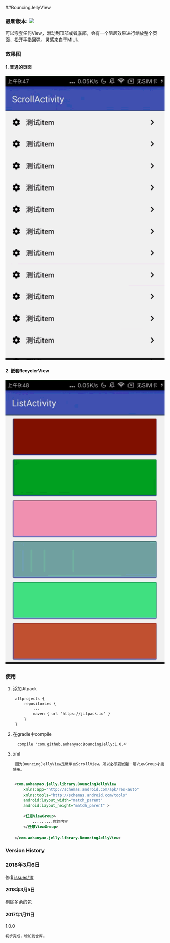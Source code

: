 ##BouncingJellyView

### 最新版本: [![](https://jitpack.io/v/aohanyao/BouncingJelly.svg)](https://jitpack.io/#aohanyao/BouncingJelly)

可以嵌套任何View，滑动到顶部或者底部，会有一个阻尼效果进行缩放整个页面，松开手指回弹。灵感来自于MIUI。

### 效果图
#### 1. 普通的页面
![嵌套普通的View](Screenshot/bouncing-jelly-view%E6%99%AE%E9%80%9A%E6%83%85%E5%86%B5.gif)
#### 2. 嵌套RecyclerView
![嵌套RecyclerView](Screenshot/bouncing-jelly-view-recyclerview.gif)
### 使用
1. 添加Jitpack
	
		allprojects {
			repositories {
				...
				maven { url 'https://jitpack.io' }
			}
		}
	
2. 在gradle中compile

		 compile 'com.github.aohanyao:BouncingJelly:1.0.4'

3. xml
	
		因为BouncingJellyView是继承自ScrollView，所以必须要嵌套一层ViewGroup才能使用。


```xml
			
	<com.aohanyao.jelly.library.BouncingJellyView                                                    		xmlns:android="http://schemas.android.com/apk/res/android"
	    xmlns:app="http://schemas.android.com/apk/res-auto"
	    xmlns:tools="http://schemas.android.com/tools"
	    android:layout_width="match_parent"
	    android:layout_height="match_parent" >

		<任意ViewGroup>
			.........你的内容
		</任意ViewGroup>

	</com.aohanyao.jelly.library.BouncingJellyView>

```


 

### Version History
### 2018年3月6日
修复[issues/1#](https://github.com/aohanyao/BouncingJelly/issues/1#issuecomment-370310890)

#### 2018年3月5日
剔除多余的包

#### 2017年1月11日
1.0.0 

	初步完成，增加到仓库。